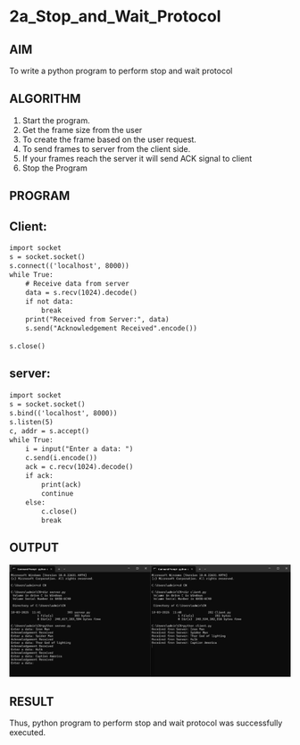 # 2a_Stop_and_Wait_Protocol
## AIM 
To write a python program to perform stop and wait protocol
## ALGORITHM
1. Start the program.
2. Get the frame size from the user
3. To create the frame based on the user request.
4. To send frames to server from the client side.
5. If your frames reach the server it will send ACK signal to client
6. Stop the Program
## PROGRAM
## Client:
```
import socket
s = socket.socket()
s.connect(('localhost', 8000))
while True:
    # Receive data from server
    data = s.recv(1024).decode()
    if not data:
        break
    print("Received from Server:", data)
    s.send("Acknowledgement Received".encode())

s.close()
```
## server:
```
import socket
s = socket.socket()
s.bind(('localhost', 8000))
s.listen(5)
c, addr = s.accept()
while True:
    i = input("Enter a data: ")
    c.send(i.encode()) 
    ack = c.recv(1024).decode()
    if ack:
        print(ack)  
        continue
    else:
        c.close()   
        break
 ```       
## OUTPUT
![alt text](<Screenshot 2025-03-18 114455.png>)
## RESULT
Thus, python program to perform stop and wait protocol was successfully executed.
